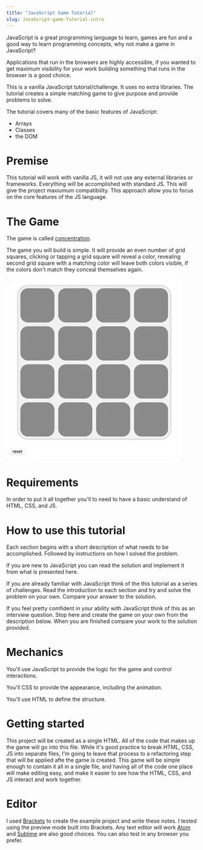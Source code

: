 ```yaml
---
title: "JavaScript Game Tutorial"
slug: JavaScript-game-Tutorial-intro
---
```


JavaScript is a great programming language to learn, games are fun and a good way to learn
programming concepts, why not make a game in JavaScript?

Applications that run in the browsers are highly accessible, if you wanted to get maximum 
visibility for your work building something that runs in the browser is a good choice. 

This is a vanilla JavaScript tutorial/challenge. It uses no extra libraries.
The tutorial creates a simple matching game to give purpose and provide problems to solve.

The tutorial covers many of the basic features of JavaScript: 

- Arrays
- Classes
- the DOM

# Premise

This tutorial will work with vanilla JS, it will not use any external libraries or 
frameworks. Everything will be accomplished with standard JS. This will give the project 
maxiumum compatibility. This approach allow you to focus on the core features of the JS language. 

# The Game

The game is called [concentration](https://en.wikipedia.org/wiki/Concentration_(game)). 

The game you will build is simple. It will provide an even number of grid squares, clicking or 
tapping a grid square will reveal a color, revealing second grid square with a matching color
will leave both colors visible, if the colors don't match they conceal themselves again. 

![screenshot.gif](../screenshot.gif)

# Requirements

In order to put it all together you'll to need to have a basic understand of HTML, CSS, and JS. 

# How to use this tutorial

Each section begins with a short description of what needs to be accomplished. Followed by 
instructions on how I solved the problem. 

If you are new to JavaScript you can read the solution and implement it from what is presented
here. 

If you are already familiar with JavaScript think of the this tutorial as a series of 
challenges. Read the introduction to each section and try and solve the problem on your own. 
Compare your answer to the solution. 

If you feel pretty comfident in your ability with JavaScript think of this as an interview 
question. Stop here and create the game on your own from the description below. When you are
finished compare your work to the solution provided. 

# Mechanics

You'll use JavaScript to provide the logic for the game and control interactions. 

You'll CSS to provide the appearance, including the animation. 

You'll use HTML to define the structure. 

# Getting started 

This project will be created as a single HTML. All of the code that makes up the game will go into 
this file. While it's good practice to break HTML, CSS, JS into separate files, I'm going to 
leave that process to a refactoring step that will be applied afte the game is created. This game 
will be simple enough to contain it all in a single file, and having all of the code one place 
will make editing easy, and make it easier to see how the HTML, CSS, and JS interact and work 
together. 

# Editor

I used [Brackets](http://brackets.io) to create the example project and write these notes. I 
tested using the preview mode built into Brackets. Any text editor will work 
[Atom](https://atom.io) and [Sublime](https://www.sublimetext.com) are also good choices. 
You can also test in any browser you prefer. 
